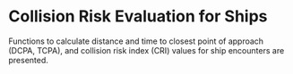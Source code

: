 # Collision Risk Evaluation for Ships
Functions to calculate distance and time to closest point of approach (DCPA, TCPA), and collision risk index (CRI) values for ship encounters are presented.
